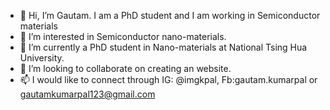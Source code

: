 - 👋 Hi, I’m Gautam. I am a PhD student and I am working in Semiconductor materials
- 👀 I’m interested in Semiconductor nano-materials.
- 🌱 I’m currently a PhD student in Nano-materials at National Tsing Hua University. 
- 💞️ I’m looking to collaborate on creating an website.
- 📫 I would like to connect through IG: @imgkpal, Fb:gautam.kumarpal or gautamkumarpal123@gmail.com

<!---
imgkpal/imgkpal is a ✨ special ✨ repository because its `README.md` (this file) appears on your GitHub profile.
You can click the Preview link to take a look at your changes.
--->
